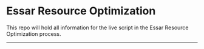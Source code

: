 # Essar Resource Optimization

This repo will hold all information for the live script in the Essar Resource Optimization process.

***
